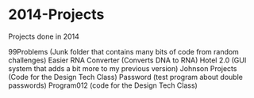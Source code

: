 # 2014-Projects
Projects done in 2014

99Problems (Junk folder that contains many bits of code from random challenges)
Easier RNA Converter	(Converts DNA to RNA)
Hotel 2.0 (GUI system that adds a bit more to my previous version)
Johnson Projects	(Code for the Design Tech Class)
Password	(test program about double passwords)
Program012	(code for the Design Tech Class)

